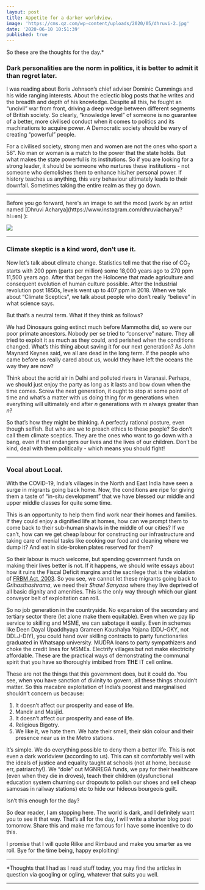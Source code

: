 ```yaml
---
layout: post
title: Appetite for a darker worldview.
image: 'https://cms.qz.com/wp-content/uploads/2020/05/dhruvi-2.jpg'
date: '2020-06-10 10:51:39'
published: true
---
```

So these are the thoughts for the day.*

### Dark personalities are the norm in politics, it is better to admit it than regret later.

I was reading about Boris Johnson’s chief adviser Dominic Cummings and his wide ranging interests. About the eclectic blog posts that he writes and the breadth and depth of his knowledge. Despite all this, he fought an “uncivil” war from front, driving a deep wedge between different segments of British society. So clearly, “knowledge level” of someone is no guarantee of a better, more civilised conduct when it comes to politics and its machinations to acquire power. A Democratic society should be wary of creating “powerful” people.

For a civilised society, strong men and women are not the ones who sport a 56”. No man or woman is a match to the power that the state holds. But what makes the state powerful is its institutions. So if you are looking for a strong leader, it should be someone who nurtures these institutions - not someone who demolishes them to enhance his/her personal power. If history teaches us anything, this very behaviour ultimately leads to their downfall. Sometimes taking the entire realm as they go down.

<hr>
Before you go forward, here's an image to set the mood (work by an artist named [Dhruvi Acharya](https://www.instagram.com/dhruviacharya/?hl=en) ):

![](https://cms.qz.com/wp-content/uploads/2020/05/dhruvi-2.jpg)

<hr>

### Climate skeptic is a kind word, don’t use it.

Now let’s talk about climate change. Statistics tell me that the rise of CO<sub>2</sub> starts with 200 ppm (parts per million) some 18,000 years ago to 270 ppm 11,500 years ago. After that began the Holocene that made agriculture and consequent evolution of human culture possible. After the Industrial revolution post 1850s, levels went up to 407 ppm in 2018. When we talk about “Climate Sceptics”, we talk about people who don’t really “believe” in what science says.

But that’s a neutral term. What if they think as follows?

We had Dinosaurs going extinct much before Mammoths did, so were our poor primate ancestors. Nobody per se tried to “conserve” nature. They all tried to exploit it as much as they could, and perished when the conditions changed. What’s this thing about saving it for our next generation? As John Maynard Keynes said, we all are dead in the long term. If the people who came before us really cared about us, would they have left the oceans the way they are now?

Think about the acrid air in Delhi and polluted rivers in Varanasi. Perhaps, we should just enjoy the party as long as it lasts and bow down when the time comes. Screw the next generation, it ought to stop at some point of time and what’s a matter with us doing thing for *m* generations when everything will ultimately end after *n* generations with *m* always greater than *n*? 

So that’s how they might be thinking. A perfectly rational posture, even though selfish. But who are we to preach ethics to these people? So don’t call them climate sceptics. They are the ones who want to go down with a bang, even if that endangers our lives and the lives of our children. Don’t be kind, deal with them politically - which means you should fight!

<hr>

### Vocal about Local.

With the COVID-19, India’s villages in the North and East India have seen a surge in migrants going back home. Now, the conditions are ripe for giving them a taste of “in-situ development” that we have blessed our middle and upper middle classes for quite some time.

This is an opportunity to help them find work near their homes and families. If they could enjoy a dignified life at homes, how can we prompt them to come back to their sub-human shawls in the middle of our cities? If we can’t, how can we get cheap labour for constructing our infrastructure and taking care of menial tasks like cooking our food and cleaning where we dump it? And eat in side-broken plates reserved for them?

So their labour is much welcome, but spending government funds on making their lives better is not. If it happens, we should write essays about how it ruins the Fiscal Deficit margins and the sacrilege that is the violation of [FRBM Act, 2003](https://www.business-standard.com/about/what-is-frbm-act). So you see, we cannot let these migrants going back to *Grihasthashrama*, we need their *Shawl Sanyasa* where they live deprived of all basic dignity and amenities. This is the only way through which our giant conveyor belt of exploitation can roll.

So no job generation in the countryside. No expansion of the secondary and tertiary sector there (let alone make them equitable). Even when we pay lip service to skilling and MSME, we can sabotage it easily. Even in schemes like Deen Dayal Upaddhyaya Grameen Kaushalya Yojana (DDU-GKY, not DDLJ-DIY), you could hand over skilling contracts to party functionaries graduated in Whatsapp university. MUDRA loans to party sympathizers and choke the credit lines for MSMEs. Electrify villages but not make electricity affordable. These are the practical ways of demonstrating the communal spirit that you have so thoroughly imbibed from <b>THE</b> IT cell online. 

These are not the things that this government does, but it could do. You see, when you have sanction of divinity to govern, all these things shouldn’t matter. So this macabre exploitation of India’s poorest and marginalised shouldn’t concern us because:

1. It doesn’t affect our prosperity and ease of life.
2. Mandir and Masjid.
3. It doesn’t affect our prosperity and ease of life.
4. Religious Bigotry.
5. We like it, we hate them. We hate their smell, their skin colour and their presence near us in the Metro stations.

It’s simple. We do everything possible to deny them a better life. This is not even a dark worldview (according to us). This can sit comfortably well with the ideals of justice and equality taught at schools (not at home, because err, patriarchy!). We “dole” out MGNREGA funds, we pay for their healthcare (even when they die in droves), teach their children (dysfunctional education system churning our dropouts to polish our shoes and sell cheap samosas in railway stations) etc to hide our hideous bourgeois guilt.

Isn’t this enough for the day?

So dear reader, I am stopping here. The world is dark, and I definitely want you to see it that way. That’s all for the day, I will write a shorter blog post tomorrow. Share this and make me famous for I have some incentive to do this.

I promise that I will quote Rilke and Rimbaud and make you smarter as we roll. Bye for the time being, happy exploiting!

<hr>
*Thoughts that I had as I read stuff today, you may find the articles in question via googling or ogling, whatever that suits you well.
<hr>
